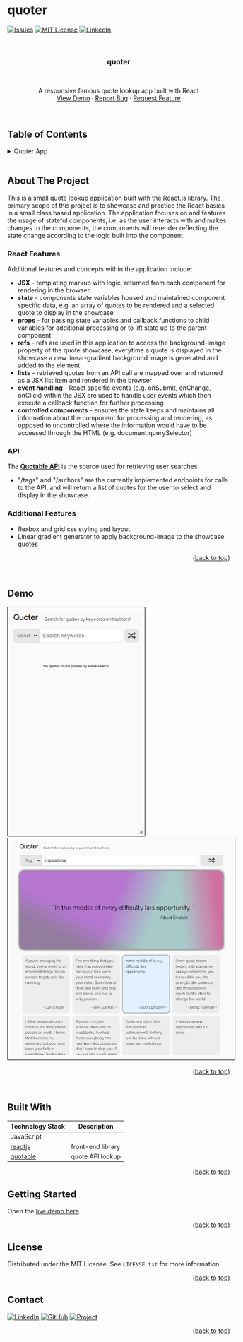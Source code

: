# quoter

[![Issues][issues-shield]][issues-url]
[![MIT License][license-shield]][license-url]
[![LinkedIn][linkedin-shield]][linkedin-url]

<!-- PROJECT LOGO -->
<br />
<div align="center">

<h3 align="center">quoter</h3>
<br>
  <p align="center">
    A responsive famous quote lookup app built with React
    <br />
    <a href="https://quoter-react-app.netlify.app/">View Demo</a>
    ·
    <a href="https://github.com/mike-uffelman/quoter-react-practice/issues">Report Bug</a>
    ·
    <a href="https://github.com/mike-uffelman/quoter-react-practice/issues">Request Feature</a>
  </p>
</div>
<br>

<!-- TABLE OF CONTENTS -->

## Table of Contents

<details>
  <summary>Quoter App</summary>
  <ol>
    <li>
      <a href="#about-the-project">About The Project</a>
      <ul>
        <li><a href="#react-features">React Features</a></li>
        <li><a href="#api">API</a></li>
        <li><a href="#additional-features">Additional Features</a></li>
      </ul>
    </li>
    <li><a href="#demo">Demo</a></li>
    <li><a href="#built-with">Build With</a></li>
    <li><a href="#getting-started">Getting Started</a></li>
    <li><a href="#license">License</a></li>
    <li><a href="#contact">Contact</a></li>
  </ol>
</details>
<br>
<!-- ABOUT THE PROJECT -->

## About The Project

This is a small quote lookup application built with the React.js library. The primary scope of this project is to showcase and practice the React basics in a small class based application. The application focuses on and features the usage of stateful components, i.e. as the user interacts with and makes changes to the components, the components will rerender reflecting the state change according to the logic built into the component.

### React Features

Additional features and concepts within the application include:

- **JSX** - templating markup with logic, returned from each component for rendering in the browser
- **state** - components state variables housed and maintained component specific data, e.g. an array of quotes to be rendered and a selected quote to display in the showcase
- **props** - for passing state variables and callback functions to child variables for additional processing or to lift state up to the parent component
- **refs** - refs are used in this application to access the background-image property of the quote showcase, everytime a quote is displayed in the showcase a new linear-gradient background image is generated and added to the element
- **lists** - retrieved quotes from an API call are mapped over and returned as a JSX list item and rendered in the browser
- **event handling** - React specific events (e.g. onSubmit, onChange, onClick) within the JSX are used to handle user events which then execute a callback function for further processing
- **controlled components** - ensures the state keeps and maintains all information about the component for processing and rendering, as opposed to uncontrolled where the information would have to be accessed through the HTML (e.g. document.querySelector)

### API

The **[Quotable API](https://github.com/lukePeavey/quotable#list-quotes)** is the source used for retrieving user searches.

- "/tags" and "/authors" are the currently implemented endpoints for calls to the API, and will return a list of quotes for the user to select and display in the showcase.

### Additional Features

- flexbox and grid css styling and layout
- Linear gradient generator to apply background-image to the showcase quotes
<p align="right">(<a href="#quoter">back to top</a>)</p>

<br>

## Demo

<img src='./public/images/quote_demo2.gif' width='300' style="border: 1px solid black; padding: 5px">
<img src='./public/images/quote_desktop1.png' width='550' style="border: 1px solid black; padding: 5px">

<p align="right">(<a href="#quoter">back to top</a>)</p>

<br>

## Built With

| Technology Stack                                               | Description       |
| -------------------------------------------------------------- | ----------------- |
| JavaScript                                                     |                   |
| [reactjs](https://reactjs.org/)                                | front-end library |
| [quotable](https://github.com/lukePeavey/quotable#list-quotes) | quote API lookup  |

<p align="right">(<a href="#quoter">back to top</a>)</p>

<!-- GETTING STARTED -->

## Getting Started

Open the [live demo here](https://quoter-react-app.netlify.app/).

<p align="right">(<a href="#quoter">back to top</a>)</p>

<!-- LICENSE -->

## License

Distributed under the MIT License. See `LICENSE.txt` for more information.

<p align="right">(<a href="#quoter">back to top</a>)</p>

<!-- CONTACT -->

## Contact

[![LinkedIn][linkedin-shield]][linkedin-url]
[![GitHub][github-shield]][github-url]
[![Project][project-shield]][project-repo]

<p align="right">(<a href="#quoter">back to top</a>)</p>

[issues-shield]: https://img.shields.io/github/issues/mike-uffelman/quoter-react-practice.svg?labelcolor=green
[issues-url]: https://github.com/mike-uffelman/quoter-react-practice/issues
[license-shield]: https://img.shields.io/github/license/mike-uffelman/quoter-react-practice.svg
[license-url]: https://github.com/mike-uffelman/quoter-react-practice/blob/master/LICENSE.txt
[linkedin-shield]: https://img.shields.io/badge/LinkedIn-profile-blue
[linkedin-url]: https://www.linkedin.com/in/michael-uffelman-34289521/
[github-url]: https://github.com/mike-uffelman
[github-shield]: https://img.shields.io/badge/GitHub-profle-orange
[project-shield]: https://img.shields.io/badge/GitHub-repo-gray?color=#6cc644
[project-repo]: https://github.com/mike-uffelman/quoter-react-practice
[quote-demo]: ./public/images/quote_demo2.gif
[quote-desktop]: ./public/images/quote_desktop1.png
